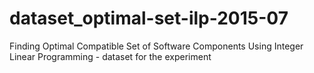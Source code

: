 # dataset_optimal-set-ilp-2015-07
Finding Optimal Compatible Set of Software Components Using Integer Linear Programming - dataset for the experiment 
